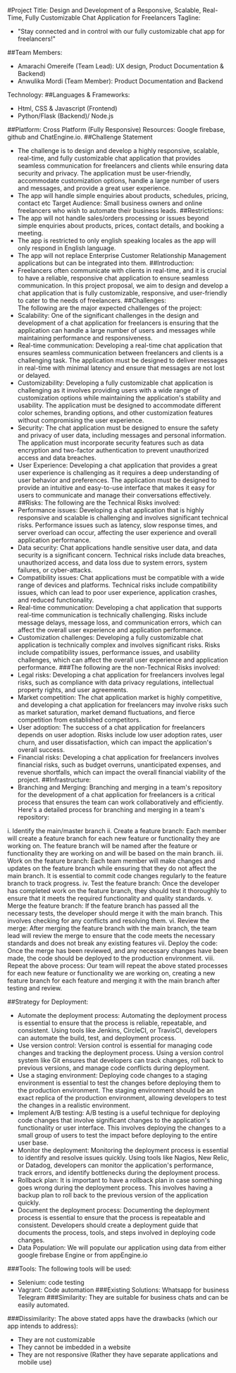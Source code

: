 #Project Title: Design and Development of a Responsive, Scalable, Real-Time, Fully Customizable Chat Application for Freelancers
Tagline: 
- "Stay connected and in control with our fully customizable chat app for freelancers!"

##Team Members:
- Amarachi Omereife (Team Lead): UX design, Product Documentation & Backend)
- Anwulika Mordi (Team Member): Product Documentation and Backend

Technology:
##Languages & Frameworks:
- Html, CSS & Javascript (Frontend) 
- Python/Flask (Backend)/ Node.js

##Platform: Cross Platform (Fully Responsive)
Resources: Google firebase, github and ChatEngine.io.
##Challenge Statement
- The challenge is to design and develop a highly responsive, scalable, real-time, and fully customizable chat application that provides seamless communication for freelancers and clients while ensuring data security and privacy. The application must be user-friendly, accommodate customization options, handle a large number of users and messages, and provide a great user experience.
- The app will handle simple enquiries about products, schedules, pricing, contact etc
Target Audience: Small business owners and online freelancers who wish to automate their business leads.
##Restrictions: 
- The app will not handle sales/orders processing or issues beyond simple enquiries about products, prices, contact details, and booking a meeting.
- The app is restricted to only english speaking locales as the app will only respond in English language.
- The app will not replace Enterprise Customer Relationship Management  applications but can be integrated into them.
##Introduction: 
- Freelancers often communicate with clients in real-time, and it is crucial to have a reliable, responsive chat application to ensure seamless communication. In this project proposal, we aim to design and develop a chat application that is fully customizable, responsive, and user-friendly to cater to the needs of freelancers.
##Challenges:  
The following are the major expected challenges of the project: 
- Scalability: One of the significant challenges in the design and development of a chat application for freelancers is ensuring that the application can handle a large number of users and messages while maintaining performance and responsiveness.
- Real-time communication: Developing a real-time chat application that ensures seamless communication between freelancers and clients is a challenging task. The application must be designed to deliver messages in real-time with minimal latency and ensure that messages are not lost or delayed.
- Customizability: Developing a fully customizable chat application is challenging as it involves providing users with a wide range of customization options while maintaining the application's stability and usability. The application must be designed to accommodate different color schemes, branding options, and other customization features without compromising the user experience.
- Security: The chat application must be designed to ensure the safety and privacy of user data, including messages and personal information. The application must incorporate security features such as data encryption and two-factor authentication to prevent unauthorized access and data breaches.
- User Experience: Developing a chat application that provides a great user experience is challenging as it requires a deep understanding of user behavior and preferences. The application must be designed to provide an intuitive and easy-to-use interface that makes it easy for users to communicate and manage their conversations effectively.
##Risks:
The following are the Technical Risks involved:
- Performance issues: Developing a chat application that is highly responsive and scalable is challenging and involves significant technical risks. Performance issues such as latency, slow response times, and server overload can occur, affecting the user experience and overall application performance.
- Data security: Chat applications handle sensitive user data, and data security is a significant concern. Technical risks include data breaches, unauthorized access, and data loss due to system errors, system failures, or cyber-attacks.
- Compatibility issues: Chat applications must be compatible with a wide range of devices and platforms. Technical risks include compatibility issues, which can lead to poor user experience, application crashes, and reduced functionality.
- Real-time communication: Developing a chat application that supports real-time communication is technically challenging. Risks include message delays, message loss, and communication errors, which can affect the overall user experience and application performance.
- Customization challenges: Developing a fully customizable chat application is technically complex and involves significant risks. Risks include compatibility issues, performance issues, and usability challenges, which can affect the overall user experience and application performance.
###The following are the non-Technical Risks involved:
- Legal risks: Developing a chat application for freelancers involves legal risks, such as compliance with data privacy regulations, intellectual property rights, and user agreements.
- Market competition: The chat application market is highly competitive, and developing a chat application for freelancers may involve risks such as market saturation, market demand fluctuations, and fierce competition from established competitors.
- User adoption: The success of a chat application for freelancers depends on user adoption. Risks include low user adoption rates, user churn, and user dissatisfaction, which can impact the application's overall success.
- Financial risks: Developing a chat application for freelancers involves financial risks, such as budget overruns, unanticipated expenses, and revenue shortfalls, which can impact the overall financial viability of the project.
##Infrastructure: 
- Branching and Merging: 
Branching and merging in a team's repository for the development of a chat application for freelancers is a critical process that ensures the team can work collaboratively and efficiently. Here's a detailed process for branching and merging in a team's repository:

i. Identify the main/master branch
ii. Create a feature branch: Each member will create a feature branch for each new feature or functionality they are working on. The feature branch will be named after the feature or functionality they are working on and will be based on the main branch.
iii. Work on the feature branch: Each team member will make changes and updates on the feature branch while ensuring that they do not affect the main branch. It is essential to commit code changes regularly to the feature branch to track progress.
iv. Test the feature branch: Once the developer has completed work on the feature branch, they should test it thoroughly to ensure that it meets the required functionality and quality standards.
v. Merge the feature branch: If the feature branch has passed all the necessary tests, the developer should merge it with the main branch. This involves checking for any conflicts and resolving them.
vi. Review the merge: After merging the feature branch with the main branch, the team lead will review the merge to ensure that the code meets the necessary standards and does not break any existing features
vii. Deploy the code: Once the merge has been reviewed, and any necessary changes have been made, the code should be deployed to the production environment.
viii. Repeat the above process: Our team will repeat the above stated processes for each new feature or functionality we are working on, creating a new feature branch for each feature and merging it with the main branch after testing and review.

##Strategy for Deployment:


- Automate the deployment process: Automating the deployment process is essential to ensure that the process is reliable, repeatable, and consistent. Using tools like Jenkins, CircleCI, or TravisCI, developers can automate the build, test, and deployment process.
- Use version control: Version control is essential for managing code changes and tracking the deployment process. Using a version control system like Git ensures that developers can track changes, roll back to previous versions, and manage code conflicts during deployment.
- Use a staging environment: Deploying code changes to a staging environment is essential to test the changes before deploying them to the production environment. The staging environment should be an exact replica of the production environment, allowing developers to test the changes in a realistic environment.
- Implement A/B testing: A/B testing is a useful technique for deploying code changes that involve significant changes to the application's functionality or user interface. This involves deploying the changes to a small group of users to test the impact before deploying to the entire user base.
- Monitor the deployment: Monitoring the deployment process is essential to identify and resolve issues quickly. Using tools like Nagios, New Relic, or Datadog, developers can monitor the application's performance, track errors, and identify bottlenecks during the deployment process.
- Rollback plan: It is important to have a rollback plan in case something goes wrong during the deployment process. This involves having a backup plan to roll back to the previous version of the application quickly.
- Document the deployment process: Documenting the deployment process is essential to ensure that the process is repeatable and consistent. Developers should create a deployment guide that documents the process, tools, and steps involved in deploying code changes.
- Data Population: We will populate our application using data from either google firebase Engine or from appEngine.io

###Tools: 
The following tools will be used:
- Selenium: code testing
- Vagrant: Code automation
###Existing Solutions:
Whatsapp for business 
Telegram
###Similarity: 
They are suitable for business chats
and can be easily automated.

###Dissimilarity:
The above stated apps have the drawbacks (which our app intends to address): 
- They are not customizable 
- They cannot be imbedded in a website 
- They are not responsive (Rather they have separate applications and mobile use)
